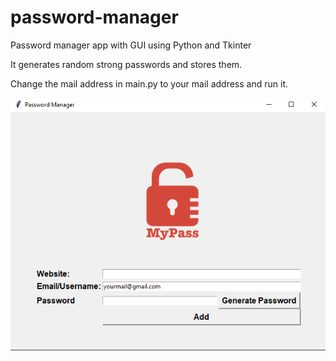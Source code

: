 # password-manager

Password manager app with GUI using Python and Tkinter

It generates random strong passwords and stores them.

Change the mail address in main.py to your mail address and run it.


![alt text](https://github.com/korialstratz/password-manager/blob/main/pass.png?raw=true)
